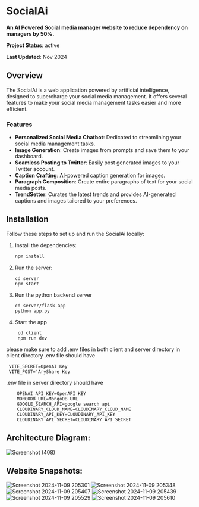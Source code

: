 # SocialAi

**An AI Powered Social media manager website to reduce dependency on managers by 50%.**

**Project Status**: active

**Last Updated**: Nov 2024

## Overview

The SocialAi is a web application powered by artificial intelligence, designed to supercharge your social media management. It offers several features to make your social media management tasks easier and more efficient.

### Features

- **Personalized Social Media Chatbot**: Dedicated to streamlining your social media management tasks.
- **Image Generation**: Create images from prompts and save them to your dashboard.
- **Seamless Posting to Twitter**: Easily post generated images to your Twitter account.
- **Caption Crafting**: AI-powered caption generation for images.
- **Paragraph Composition**: Create entire paragraphs of text for your social media posts.
- **TrendSetter**: Curates the latest trends and provides AI-generated captions and images tailored to your preferences.

## Installation

Follow these steps to set up and run the SocialAi locally:

1. Install the dependencies:

   ```bash
   npm install
   ```
2. Run the server:   
    ```
   cd server
   npm start
    ```
3. Run the python backend server
    ```
    cd server/flask-app
    python app.py
    ```

4. Start the app
    ```
     cd client
     npm run dev
    ```

please make sure to add .env files in both client and server directory
in client directory
.env file should have 
  ```
   VITE_SECRET=OpenAI Key
   VITE_POST='AryShare Key
```



.env file in server directory should have  

    
        OPENAI_API_KEY=OpenAPI KEY
        MONGODB_URL=MongoDB URL
        GOOGLE_SEARCH_API=google search api
        CLOUDINARY_CLOUD_NAME=CLOUDINARY_CLOUD_NAME
        CLOUDINARY_API_KEY=CLOUDINARY_API_KEY
        CLOUDINARY_API_SECRET=CLOUDINARY_API_SECRET





## Architecture Diagram:
![Screenshot (408)](https://github.com/user-attachments/assets/82c4a06a-1536-48c8-b3cd-b0bb5c1d3182)



## Website Snapshots:
![Screenshot 2024-11-09 205301](https://github.com/user-attachments/assets/3a691475-af75-41f7-bedc-95387847651e)
![Screenshot 2024-11-09 205348](https://github.com/user-attachments/assets/796ae3a9-d939-40a2-b380-60821b989f0b)
![Screenshot 2024-11-09 205407](https://github.com/user-attachments/assets/8f291268-dbe1-40f0-96a2-9e350adebedb)
![Screenshot 2024-11-09 205439](https://github.com/user-attachments/assets/793c8b55-d9b1-4d4d-acf2-985d50ab69cf)
![Screenshot 2024-11-09 205529](https://github.com/user-attachments/assets/3360c4c2-1cf9-4036-bc28-0c4677703b9c)
![Screenshot 2024-11-09 205610](https://github.com/user-attachments/assets/be585034-aaaa-425a-af0b-581414853099)


